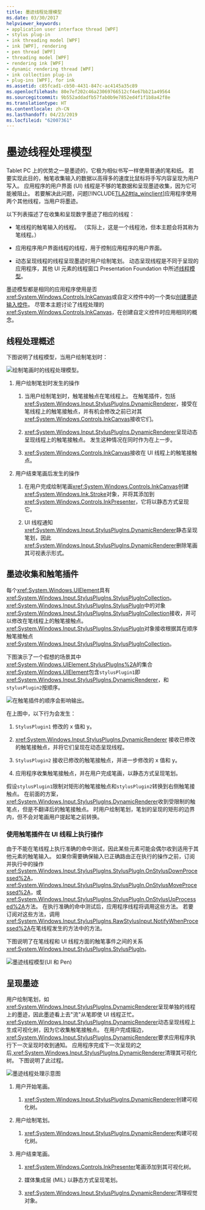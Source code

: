 ```yaml
---
title: 墨迹线程处理模型
ms.date: 03/30/2017
helpviewer_keywords:
- application user interface thread [WPF]
- stylus plug-in
- ink threading model [WPF]
- ink [WPF], rendering
- pen thread [WPF]
- threading model [WPF]
- rendering ink [WPF]
- dynamic rendering thread [WPF]
- ink collection plug-in
- plug-ins [WPF], for ink
ms.assetid: c85fcad1-cb50-4431-847c-ac4145a35c89
ms.openlocfilehash: 80e7ef202c46a23069766512cf4e67bb21a49564
ms.sourcegitcommit: 9b552addadfb57fab0b9e7852ed4f1f1b8a42f8e
ms.translationtype: HT
ms.contentlocale: zh-CN
ms.lasthandoff: 04/23/2019
ms.locfileid: "62007361"
---
```

# <a name="the-ink-threading-model"></a>墨迹线程处理模型
Tablet PC 上的优势之一是墨迹的，它极为相似书写一样使用普通的笔和纸。  若要实现此目的，触笔收集输入的数据以高得多的速度比鼠标将手写内容呈现为用户写入。  应用程序的用户界面 (UI) 线程是不够的笔数据和呈现墨迹收集，因为它可能被阻止。  若要解决此问题，问题[!INCLUDE[TLA2#tla_winclient](../../../../includes/tla2sharptla-winclient-md.md)]应用程序使用两个其他线程，当用户将墨迹。  
  
 以下列表描述了在收集和呈现数字墨迹了相应的线程：  
  
- 笔线程的触笔输入的线程。  （实际上，这是一个线程池，但本主题会将其称为笔线程。）  
  
- 应用程序用户界面线程的线程，用于控制应用程序的用户界面。  
  
- 动态呈现线程的线程呈现墨迹时用户绘制笔划。 动态呈现线程是不同于呈现的应用程序，其他 UI 元素的线程窗口 Presentation Foundation 中所述[线程模型](threading-model.md)。  
  
 墨迹模型都是相同的应用程序使用是否<xref:System.Windows.Controls.InkCanvas>或自定义控件中的一个类似[创建墨迹输入控件](creating-an-ink-input-control.md)。  尽管本主题讨论了线程处理的<xref:System.Windows.Controls.InkCanvas>，在创建自定义控件时应用相同的概念。  
  
## <a name="threading-overview"></a>线程处理概述  
 下图说明了线程模型，当用户绘制笔划时：  
  
 ![绘制笔画时的线程处理模型。](./media/inkthreading-drawingink.png "InkThreading_DrawingInk")  
  
1. 用户绘制笔划时发生的操作  
  
    1. 当用户绘制笔划时，触笔接触点在笔线程上。  在触笔插件，包括<xref:System.Windows.Input.StylusPlugIns.DynamicRenderer>，接受在笔线程上的触笔接触点，并有机会修改之前已对其<xref:System.Windows.Controls.InkCanvas>接收它们。  
  
    2. <xref:System.Windows.Input.StylusPlugIns.DynamicRenderer>呈现动态呈现线程上的触笔接触点。 发生这种情况在同时作为在上一步。  
  
    3. <xref:System.Windows.Controls.InkCanvas>接收在 UI 线程上的触笔接触点。  
  
2. 用户结束笔画后发生的操作  
  
    1. 在用户完成绘制笔画<xref:System.Windows.Controls.InkCanvas>创建<xref:System.Windows.Ink.Stroke>对象，并将其添加到<xref:System.Windows.Controls.InkPresenter>，它将以静态方式呈现它。  
  
    2. UI 线程通知<xref:System.Windows.Input.StylusPlugIns.DynamicRenderer>静态呈现笔划，因此<xref:System.Windows.Input.StylusPlugIns.DynamicRenderer>删除笔画其可视表示形式。  
  
## <a name="ink-collection-and-stylus-plug-ins"></a>墨迹收集和触笔插件  
 每个<xref:System.Windows.UIElement>具有<xref:System.Windows.Input.StylusPlugIns.StylusPlugInCollection>。  <xref:System.Windows.Input.StylusPlugIns.StylusPlugIn>中的对象<xref:System.Windows.Input.StylusPlugIns.StylusPlugInCollection>接收，并可以修改在笔线程上的触笔接触点。 <xref:System.Windows.Input.StylusPlugIns.StylusPlugIn>对象接收根据其在顺序触笔接触点<xref:System.Windows.Input.StylusPlugIns.StylusPlugInCollection>。  
  
 下图演示了一个假想的场景其中<xref:System.Windows.UIElement.StylusPlugIns%2A>的集合<xref:System.Windows.UIElement>包含`stylusPlugin1`即<xref:System.Windows.Input.StylusPlugIns.DynamicRenderer>，和`stylusPlugin2`按顺序。  
  
 ![在触笔插件的顺序会影响输出。](./media/inkthreading-pluginorder.png "InkThreading_PluginOrder")  
  
 在上图中，以下行为会发生：  
  
1. `StylusPlugin1` 修改的 x 值和 y。  
  
2. <xref:System.Windows.Input.StylusPlugIns.DynamicRenderer> 接收已修改的触笔接触点，并将它们呈现在动态呈现线程。  
  
3. `StylusPlugin2` 接收已修改的触笔接触点，并进一步修改的 x 值和 y。  
  
4. 应用程序收集触笔接触点，并在用户完成笔画，以静态方式呈现笔划。  
  
 假设`stylusPlugin1`限制对矩形的触笔接触点和`stylusPlugin2`转换到右侧触笔接触点。  在前面的方案，<xref:System.Windows.Input.StylusPlugIns.DynamicRenderer>收到受限制的触笔点，但是不翻译后的触笔接触点。  时用户绘制笔划，笔划的呈现的矩形的边界内，但不会对笔画用户提起笔之前转换。  
  
### <a name="performing-operations-with-a-stylus-plug-in-on-the-ui-thread"></a>使用触笔插件在 UI 线程上执行操作  
 由于不能在笔线程上执行准确的命中测试，因此某些元素可能会偶尔收到适用于其他元素的触笔输入。 如果你需要确保输入已正确路由正在执行的操作之前，订阅并执行中的操作<xref:System.Windows.Input.StylusPlugIns.StylusPlugIn.OnStylusDownProcessed%2A>， <xref:System.Windows.Input.StylusPlugIns.StylusPlugIn.OnStylusMoveProcessed%2A>，或<xref:System.Windows.Input.StylusPlugIns.StylusPlugIn.OnStylusUpProcessed%2A>方法。 在执行准确的命中测试后，应用程序线程将调用这些方法。 若要订阅对这些方法，调用<xref:System.Windows.Input.StylusPlugIns.RawStylusInput.NotifyWhenProcessed%2A>在笔线程发生的方法中的方法。  
  
 下图说明了在笔线程和 UI 线程方面的触笔事件之间的关系<xref:System.Windows.Input.StylusPlugIns.StylusPlugIn>。  
  
 ![墨迹线程模型&#40;UI 和 Pen&#41;](./media/inkthreading-plugincallbacks.png "InkThreading_PluginCallbacks")  
  
## <a name="rendering-ink"></a>呈现墨迹  
 用户绘制笔划，如<xref:System.Windows.Input.StylusPlugIns.DynamicRenderer>呈现单独的线程上的墨迹，因此墨迹看上去"流"从笔即使 UI 线程正忙。  <xref:System.Windows.Input.StylusPlugIns.DynamicRenderer>动态呈现线程上生成可视化树，因为它收集触笔接触点。  在用户完成描边，<xref:System.Windows.Input.StylusPlugIns.DynamicRenderer>要求应用程序执行下一次呈现时收到通知。  应用程序完成下一次呈现的之后,<xref:System.Windows.Input.StylusPlugIns.DynamicRenderer>清理其可视化树。  下图说明了此过程。  
  
 ![墨迹线程处理示意图](./media/inkthreading-visualtree.png "InkThreading_VisualTree")  
  
1. 用户开始笔画。  
  
    1. <xref:System.Windows.Input.StylusPlugIns.DynamicRenderer>创建可视化树。  
  
2. 用户绘制笔划。  
  
    1. <xref:System.Windows.Input.StylusPlugIns.DynamicRenderer>构建可视化树。  
  
3. 用户结束笔画。  
  
    1. <xref:System.Windows.Controls.InkPresenter>笔画添加到其可视化树。  
  
    2. 媒体集成层 (MIL) 以静态方式呈现笔划。  
  
    3. <xref:System.Windows.Input.StylusPlugIns.DynamicRenderer>清理视觉对象。
